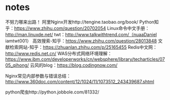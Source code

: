# notes
不努力哪来出路！
阿里Nginx开发http://tengine.taobao.org/book/
Python知乎：https://www.zhihu.com/question/20702054
Linux命令中文手册：http://man.linuxde.net/
twt：http://www.talkwithtrend.com/（nuaaDaniel iamtwt001）
高效搜索-知乎：https://www.zhihu.com/question/28013848
文献检索网站-知乎：https://zhuanlan.zhihu.com/p/25165455
Redis中文网：http://www.redis.net.cn/
WAS分布式网络环境理解：https://www.ibm.com/developerworks/cn/websphere/library/techarticles/0705_qihong/
云风的blog：https://blog.codingnow.com/


Nginx常见内部参数与错误总结：http://www.360doc.com/content/12/1024/11/1073512_243439687.shtml

python爬虫http://python.jobbole.com/81332/
